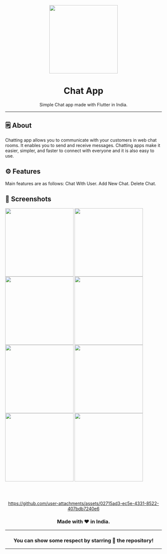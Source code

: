 <div align="center">

<img src="https://github.com/user-attachments/assets/f990c0ad-b682-4e53-9a77-d1d4626343e9" width="220px">

# **Chat App**
Simple Chat app made with Flutter in India.

---

</div>

## 🗒 About

Chatting app allows you to communicate with your customers in web chat rooms. It enables you to send and receive messages. Chatting apps make it easier, simpler, and faster to connect with everyone and it is also easy to use.

## ⚙️ Features
Main features are as follows:
Chat With User.
Add New Chat.
Delete Chat.
## 📲 Screenshots

<img align="left" src="https://github.com/user-attachments/assets/980959de-f4f0-4913-b619-538a90e2a7c6" width="220px">
<img align="left" src="https://github.com/user-attachments/assets/38778f8b-fcef-4b44-acdd-20da83ddf63d" width="220px">
<img align="left" src="https://github.com/user-attachments/assets/da03a189-d707-465c-9dad-7f3d150201df" width="220px">
<img align="left" src="https://github.com/user-attachments/assets/b96e2898-37e9-438c-ba4f-ec05613b01f5" width="220px">
<img align="left" src="https://github.com/user-attachments/assets/b0d9f5f8-57fd-4662-9095-19825c8566c5" width="220px">
<img align="left" src="https://github.com/user-attachments/assets/f798a903-9272-4364-a1dd-b124be221b60" width="220px">
<img align="left" src="https://github.com/user-attachments/assets/78bec300-5c20-4233-b6cf-bd5d75b656de" width="220px">
<img src="https://github.com/user-attachments/assets/71180e57-d946-4452-95eb-bf68998dfccf" width="220px">


<br><br>


<div align="center">


https://github.com/user-attachments/assets/02715ad3-ec5e-4331-8522-407bdb7240e6


### Made with ❤️ in India.
---
### You can show some respect by starring 🌟 the repository!
---
</div>
